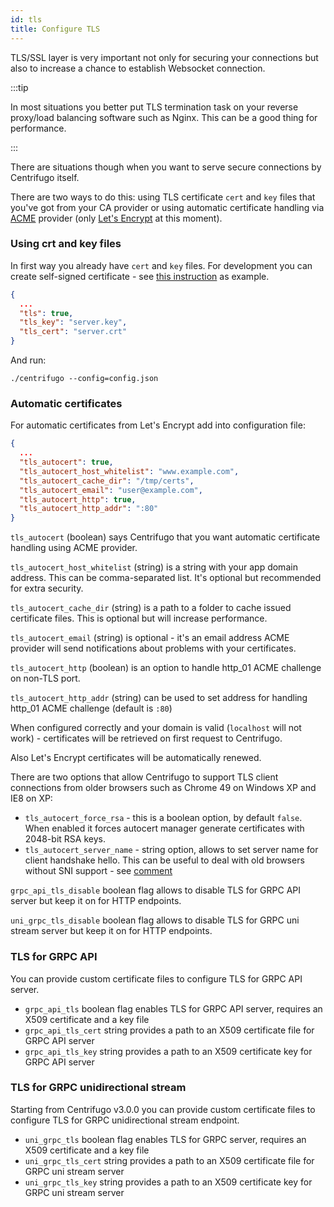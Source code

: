 ```yaml
---
id: tls
title: Configure TLS
---
```


TLS/SSL layer is very important not only for securing your connections but also to increase a
chance to establish Websocket connection.

:::tip

In most situations you better put TLS termination task on your reverse proxy/load balancing software such as Nginx. This can be a good thing for performance.

:::

There are situations though when you want to serve secure connections by Centrifugo itself.

There are two ways to do this: using TLS certificate `cert` and `key` files that you've got
from your CA provider or using automatic certificate handling via [ACME](https://datatracker.ietf.org/doc/html/rfc8555) provider (only [Let's Encrypt](https://letsencrypt.org/) at this moment).

### Using crt and key files

In first way you already have `cert` and `key` files. For development you can create self-signed
certificate - see [this instruction](https://devcenter.heroku.com/articles/ssl-certificate-self) as
example.

```json title="config.json"
{
  ...
  "tls": true,
  "tls_key": "server.key",
  "tls_cert": "server.crt"
}
```

And run:

```
./centrifugo --config=config.json
```

### Automatic certificates

For automatic certificates from Let's Encrypt add into configuration file:

```json title="config.json"
{
  ...
  "tls_autocert": true,
  "tls_autocert_host_whitelist": "www.example.com",
  "tls_autocert_cache_dir": "/tmp/certs",
  "tls_autocert_email": "user@example.com",
  "tls_autocert_http": true,
  "tls_autocert_http_addr": ":80"
}
```

`tls_autocert` (boolean) says Centrifugo that you want automatic certificate handling using ACME provider.

`tls_autocert_host_whitelist` (string) is a string with your app domain address. This can be comma-separated
list. It's optional but recommended for extra security.

`tls_autocert_cache_dir` (string) is a path to a folder to cache issued certificate files. This is optional
but will increase performance.

`tls_autocert_email` (string) is optional - it's an email address ACME provider will send notifications
about problems with your certificates.

`tls_autocert_http` (boolean) is an option to handle http_01 ACME challenge on non-TLS port.

`tls_autocert_http_addr` (string) can be used to set address for handling http_01 ACME challenge (default is `:80`)

When configured correctly and your domain is valid (`localhost` will not work) - certificates
will be retrieved on first request to Centrifugo.

Also Let's Encrypt certificates will be automatically renewed.

There are two options that allow Centrifugo to support TLS client connections from older
browsers such as Chrome 49 on Windows XP and IE8 on XP:

* `tls_autocert_force_rsa` - this is a boolean option, by default `false`. When enabled it forces
    autocert manager generate certificates with 2048-bit RSA keys.
* `tls_autocert_server_name` - string option, allows to set server name for client handshake hello.
    This can be useful to deal with old browsers without SNI support - see [comment](https://github.com/centrifugal/centrifugo/issues/144#issuecomment-279393819)

`grpc_api_tls_disable` boolean flag allows to disable TLS for GRPC API server but keep it on for HTTP endpoints.

`uni_grpc_tls_disable` boolean flag allows to disable TLS for GRPC uni stream server but keep it on for HTTP endpoints.

### TLS for GRPC API

You can provide custom certificate files to configure TLS for GRPC API server.

* `grpc_api_tls` boolean flag enables TLS for GRPC API server, requires an X509 certificate and a key file
* `grpc_api_tls_cert` string provides a path to an X509 certificate file for GRPC API server
* `grpc_api_tls_key` string provides a path to an X509 certificate key for GRPC API server

### TLS for GRPC unidirectional stream

Starting from Centrifugo v3.0.0 you can provide custom certificate files to configure TLS for GRPC unidirectional stream endpoint.

* `uni_grpc_tls` boolean flag enables TLS for GRPC server, requires an X509 certificate and a key file
* `uni_grpc_tls_cert` string provides a path to an X509 certificate file for GRPC uni stream server
* `uni_grpc_tls_key` string provides a path to an X509 certificate key for GRPC uni stream server
